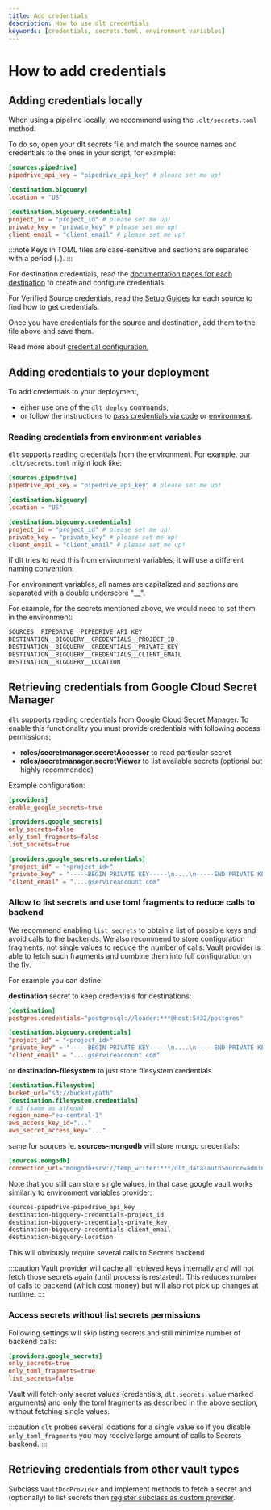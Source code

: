 ```yaml
---
title: Add credentials
description: How to use dlt credentials
keywords: [credentials, secrets.toml, environment variables]
---
```


# How to add credentials

## Adding credentials locally

When using a pipeline locally, we recommend using the `.dlt/secrets.toml` method.

To do so, open your dlt secrets file and match the source names and credentials to the ones in your script, for example:

```toml
[sources.pipedrive]
pipedrive_api_key = "pipedrive_api_key" # please set me up!

[destination.bigquery]
location = "US"

[destination.bigquery.credentials]
project_id = "project_id" # please set me up!
private_key = "private_key" # please set me up!
client_email = "client_email" # please set me up!
```

:::note
Keys in TOML files are case-sensitive and sections are separated with a period (`.`).
:::

For destination credentials, read the [documentation pages for each destination](../dlt-ecosystem/destinations) to create and configure credentials.

For Verified Source credentials, read the [Setup Guides](../dlt-ecosystem/verified-sources) for each source to find how to get credentials.

Once you have credentials for the source and destination, add them to the file above and save them.

Read more about [credential configuration.](../general-usage/credentials)

## Adding credentials to your deployment

To add credentials to your deployment,

- either use one of the `dlt deploy` commands;
- or follow the instructions to [pass credentials via code](../general-usage/credentials/advanced#example) or [environment](../general-usage/credentials/setup#environment-variables).

### Reading credentials from environment variables

`dlt` supports reading credentials from the environment. For example, our `.dlt/secrets.toml` might look like:

```toml
[sources.pipedrive]
pipedrive_api_key = "pipedrive_api_key" # please set me up!

[destination.bigquery]
location = "US"

[destination.bigquery.credentials]
project_id = "project_id" # please set me up!
private_key = "private_key" # please set me up!
client_email = "client_email" # please set me up!
```

If dlt tries to read this from environment variables, it will use a different naming convention.

For environment variables, all names are capitalized and sections are separated with a double underscore "__".

For example, for the secrets mentioned above, we would need to set them in the environment:

```sh
SOURCES__PIPEDRIVE__PIPEDRIVE_API_KEY
DESTINATION__BIGQUERY__CREDENTIALS__PROJECT_ID
DESTINATION__BIGQUERY__CREDENTIALS__PRIVATE_KEY
DESTINATION__BIGQUERY__CREDENTIALS__CLIENT_EMAIL
DESTINATION__BIGQUERY__LOCATION
```

## Retrieving credentials from Google Cloud Secret Manager

`dlt` supports reading credentials from Google Cloud Secret Manager. To enable this functionality you must provide
credentials with following access permissions:
* **roles/secretmanager.secretAccessor** to read particular secret
* **roles/secretmanager.secretViewer** to list available secrets (optional but highly recommended)

Example configuration:
```toml
[providers]
enable_google_secrets=true

[providers.google_secrets]
only_secrets=false
only_toml_fragments=false
list_secrets=true

[providers.google_secrets.credentials]
"project_id" = "<project_id>"
"private_key" = "-----BEGIN PRIVATE KEY-----\n....\n-----END PRIVATE KEY-----\n"
"client_email" = "....gserviceaccount.com"
```

### Allow to list secrets and use toml fragments to reduce calls to backend
We recommend enabling `list_secrets` to obtain a list of possible keys and avoid calls to the backends. We also recommend
to store configuration fragments, not single values to reduce the number of calls. Vault provider is able to fetch such fragments
and combine them into full configuration on the fly.

For example you can define:

**destination** secret to keep credentials for destinations:
```toml
[destination]
postgres.credentials="postgresql://loader:***@host:5432/postgres"

[destination.bigquery.credentials]
"project_id" = "<project_id>"
"private_key" = "-----BEGIN PRIVATE KEY-----\n....\n-----END PRIVATE KEY-----\n"
"client_email" = "....gserviceaccount.com"
```

or **destination-filesystem** to just store filesystem credentials
```toml
[destination.filesystem]
bucket_url="s3://bucket/path"
[destination.filesystem.credentials]
# s3 (same as athena)
region_name="eu-central-1"
aws_access_key_id="..."
aws_secret_access_key="..."
```

same for sources ie. **sources-mongodb** will store mongo credentials:
```toml
[sources.mongodb]
connection_url="mongodb+srv://temp_writer:***/dlt_data?authSource=admin&replicaSet=db-mongodb&tls=true"
```

Note that you still can store single values, in that case google vault works similarly to environment variables provider:
```sh
sources-pipedrive-pipedrive_api_key
destination-bigquery-credentials-project_id
destination-bigquery-credentials-private_key
destination-bigquery-credentials-client_email
destination-bigquery-location
```
This will obviously require several calls to Secrets backend.

:::caution
Vault provider will cache all retrieved keys internally and will not fetch those secrets again (until process is restarted). This
reduces number of calls to backend (which cost money) but will also not pick up changes at runtime.
:::

### Access secrets without list secrets permissions
Following settings will skip listing secrets and still minimize number of backend calls:
```toml
[providers.google_secrets]
only_secrets=true
only_toml_fragments=true
list_secrets=false
```

Vault will fetch only secret values (credentials, `dlt.secrets.value` marked arguments) and only the toml fragments as described
in the above section, without fetching single values.


:::caution
`dlt` probes several locations for a single value so if you disable `only_toml_fragments` you may receive large amount of calls
to Secrets backend.
:::

## Retrieving credentials from other vault types
Subclass `VaultDocProvider` and implement methods to fetch a secret and (optionally) to list secrets then
[register subclass as custom provider](../../../examples/custom_config_provider/).
